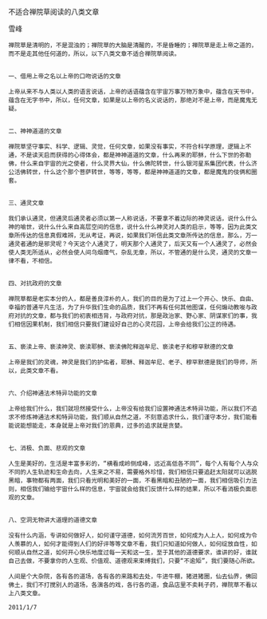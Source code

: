 不适合禅院草阅读的八类文章

雪峰


    禅院草是清明的，不是混浊的；禅院草的大脑是清醒的，不是昏睡的；禅院草是走上帝之道的，而不是走其他任何道的，所以，以下八类文章不适合禅院草阅读。


    一、借用上帝之名以上帝的口吻说话的文章

    上帝从来不与人类以人类的语言说话，上帝的话语蕴含在宇宙万事万物万象中，蕴含在天书中，蕴含在无字书中，所以，任何文章，如果是以上帝的名义说话的，那绝对不是上帝，而是魔鬼无疑。


    二、神神道道的文章

    禅院草坚守事实、科学、逻辑、灵觉，任何文章，如果没有事实，不符合科学原理，逻辑上不通，不是读天启而获得的心得体会，都是神神道道的文章，什么再来的耶稣，什么下世的弥勒佛，什么来自宇宙的光之使者，什么灵界大仙，什么佛陀转世，什么银河星系集团代表，什么济公活佛转世，什么这个那个菩萨转世，等等，等等，都是神神道道的文章，都是魔鬼的伎俩和圈套。


    三、通灵文章

    我们承认通灵，但通灵后通灵者必须以第一人称说话，不要拿不着边际的神灵说话，说什么什么神的喻世，说什么什么来自高层空间的信息，说什么什么神灵对人类的启示，等等，因为此类文章所传达的信息真假难辨，无从考证，再说，如果我们听信此类文章所传达的信息，那么，万一通灵者通的是邪灵呢？今天这个人通灵了，明天那个人通灵了，后天又有一个人通灵了，必然会使人类无所适从，必然会使人间乌烟瘴气，杂乱无章，所以，不管通的是什么灵，通灵的文章一律不看，不相信。


    四、对抗政府的文章

    禅院草都是老实本分的人，都是善良淳朴的人，我们的目的是为了过上一个开心、快乐、自由、幸福的普通平凡生活，为了升华我们生命的品质，我们不再有任何其他图谋，任何煽动教唆与政府对抗的文章，都与我们的初衷相违背，与政府对抗，那是政治家、野心家、阴谋家们的事，我们相信因果机制，我们相信只要我们建设好自己的心灵花园，上帝会给我们公正的待遇。


    五、亵渎上帝、亵渎神灵、亵渎耶稣、亵渎佛陀释迦牟尼、亵渎老子和穆罕默德的文章

    上帝是我们的灵魂，神灵是我们的护佑者，耶稣、释迦牟尼、老子、穆罕默德是我们的导师，所以，此类文章不看。


    六、介绍神通法术特异功能的文章

    上帝给我们什么，我们就坦然接受什么，上帝没有给我们设置神通法术特异功能，所以我们不追求不修炼神通法术和特异功能，我们顺从自然之道，不刻意追求什么，我们谨守本分，我们能看能说能想能走，本身就是上帝对我们的恩典，过多的追求就是贪婪。


    七、消极、负面、悲观的文章

    人生是美好的，生活是丰富多彩的，“横看成岭侧成峰，远近高低各不同”，每个人有每个人与众不同的人生轨迹和生命去向，人生来之不易，需要格外珍惜，我们相信只要追赶太阳就可以逃脱黑暗，事物都有两面，我们只看光明和美好的一面，不看黑暗和丑陋的一面，我们相信吸引力法则，相信我们输给宇宙什么样的信息，宇宙就会给我们反馈什么样的结果，所以不看消极负面悲观的文章。


    八、空洞无物讲大道理的道德文章

    没有什么内涵，专讲如何做好人，如何谨守道德，如何流芳百世，如何成为人上人，如何成为令人羡慕的人，如何才能得到人们的好评等等文章不看，我们只知道如何做人，如何绽放自性，如何顺从自然之道，如何开心快乐地度过每一天和这一生，至于其他的道德要求，谁讲的好，谁就自己去做，不要拿你的人生观、价值观、道德观来束缚我们，只要“不逾矩”，我们要随心所欲。

    人间是个大杂院，各有各的道场，各有各的来路和去处，牛进牛棚，猪进猪圈，仙去仙界，佛回佛土，我们不打搅别人的道场，各演各的戏，各行各的道，食品店里不卖耗子药，禅院草不看以上八类文章。

    2011/1/7




